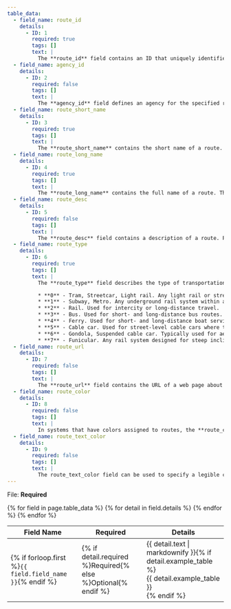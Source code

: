 ```yaml
---
table_data:
  - field_name: route_id
    details:
      - ID: 1
        required: true
        tags: []
        text: |
          The **route_id** field contains an ID that uniquely identifies a route. The route_id is dataset unique.
  - field_name: agency_id
    details:
      - ID: 2
        required: false
        tags: []
        text: |
          The **agency_id** field defines an agency for the specified route. This value is referenced from the [agency.txt](#agencytxt) file. Use this field when you are providing data for routes from more than one agency.
  - field_name: route_short_name
    details:
      - ID: 3
        required: true
        tags: []
        text: |
          The **route_short_name** contains the short name of a route. This will often be a short, abstract identifier like "32", "100X", or "Green" that riders use to identify a route, but which doesn't give any indication of what places the route serves. At least one of *route_short_name* or *route_long_name* must be specified, or potentially both if appropriate. If the route does not have a short name, please specify a *route_long_name* and use an empty string as the value for this field.
  - field_name: route_long_name
    details:
      - ID: 4
        required: true
        tags: []
        text: |
          The **route_long_name** contains the full name of a route. This name is generally more descriptive than the *route_short_name* and will often include the route's destination or stop. At least one of *route_short_name* or *route_long_name* must be specified, or potentially both if appropriate. If the route does not have a long name, please specify a *route_short_nam*e and use an empty string as the value for this field.
  - field_name: route_desc
    details:
      - ID: 5
        required: false
        tags: []
        text: |
          The **route_desc** field contains a description of a route. Please provide useful, quality information. Do not simply duplicate the name of the route. For example, "**A** trains operate between Inwood-207 St, Manhattan and Far Rockaway-Mott Avenue, Queens at all times. Also from about 6AM until about midnight, additional **A** trains operate between Inwood-207 St and Lefferts Boulevard (trains typically alternate between Lefferts Blvd and Far Rockaway)."
  - field_name: route_type
    details:
      - ID: 6
        required: true
        tags: []
        text: |
          The **route_type** field describes the type of transportation used on a route. Valid values for this field are:

          * **0** - Tram, Streetcar, Light rail. Any light rail or street level system within a metropolitan area.
          * **1** - Subway, Metro. Any underground rail system within a metropolitan area.
          * **2** - Rail. Used for intercity or long-distance travel.
          * **3** - Bus. Used for short- and long-distance bus routes.
          * **4** - Ferry. Used for short- and long-distance boat service.
          * **5** - Cable car. Used for street-level cable cars where the cable runs beneath the car.
          * **6** - Gondola, Suspended cable car. Typically used for aerial cable cars where the car is suspended from the cable.
          * **7** - Funicular. Any rail system designed for steep inclines.
  - field_name: route_url
    details:
      - ID: 7
        required: false
        tags: []
        text: |
          The **route_url** field contains the URL of a web page about that particular route. This should be different from the agency_url.  The value must be a fully qualified URL that includes **http**:// or **https**://, and any special characters in the URL must be correctly escaped. See http://www.w3.org/Addressing/URL/4_URI_Recommentations.html for a description of how to create fully qualified URL values.
  - field_name: route_color
    details:
      - ID: 8
        required: false
        tags: []
        text: |
          In systems that have colors assigned to routes, the **route_color** field defines a color that corresponds to a route. The color must be provided as a six-character hexadecimal number, for example, 00FFFF. If no color is specified, the default route color is white (FFFFFF).  The color difference between **route_color** and **route_text_color** should provide sufficient contrast when viewed on a black and white screen. The [W3C Techniques for Accessibility Evaluation And Repair Tools document](https://www.w3.org/TR/AERT#color-contrast) offers a useful algorithm for evaluating color contrast. There are also helpful online tools for choosing contrasting colors, including the [snook.ca Color Contrast Check application](http://snook.ca/technical/colour_contrast/colour.html#fg=33FF33,bg=333333).
  - field_name: route_text_color
    details:
      - ID: 9
        required: false
        tags: []
        text: |
          The route_text_color field can be used to specify a legible color to use for text drawn against a background of route_color. The color must be provided as a six-character hexadecimal number, for example, FFD700. If no color is specified, the default text color is black (000000).  The color difference between **route_color** and **route_text_color** should provide sufficient contrast when viewed on a black and white screen.
---
```

File: **Required**

<div class="table-wrapper">
  <table class="recommendation">
    <thead>
      <tr>
        <th>Field Name</th>
        <th>Required</th>
        <th>Details</th>
      </tr>
    </thead>
    <tbody>
    {% for field in page.table_data %}
      {% for detail in field.details %}
      <tr id="{{ page.slug }}_{{ detail.ID }}" class="anchor-row{% if forloop.first %} field-row{% endif %}{% for tag in detail.tags %} {{ tag }}{% endfor %}">
        <td>{% if forloop.first %}<code>{{ field.field_name }}</code>{% endif %}</td>
        <td>{% if detail.required %}Required{% else %}Optional{% endif %}</td>
        <td>{{ detail.text | markdownify }}{% if detail.example_table %}<div class="table-wrapper">{{ detail.example_table }}</div>{% endif %}</td>
      </tr>
      {% endfor %}
    {% endfor %}
    </tbody>
  </table>
</div>
